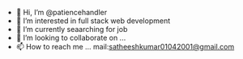 - 👋 Hi, I’m @patiencehandler
- 👀 I’m interested in full stack web development
- 🌱 I’m currently seaarching for job
- 💞️ I’m looking to collaborate on ...
- 📫 How to reach me ... mail:satheeshkumar01042001@gmail.com

<!---
patiencehandler/patiencehandler is a ✨ special ✨ repository because its `README.md` (this file) appears on your GitHub profile.
You can click the Preview link to take a look at your changes.
--->
